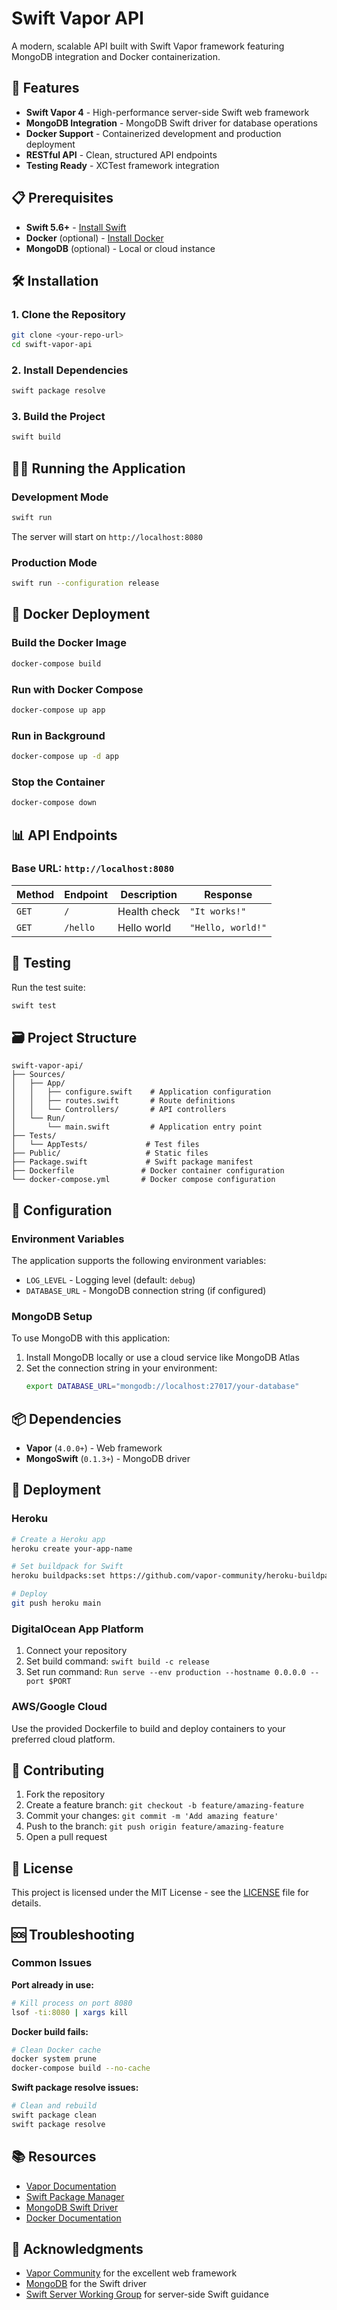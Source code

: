 # Swift Vapor API

A modern, scalable API built with Swift Vapor framework featuring MongoDB integration and Docker containerization.

## 🚀 Features

- **Swift Vapor 4** - High-performance server-side Swift web framework
- **MongoDB Integration** - MongoDB Swift driver for database operations
- **Docker Support** - Containerized development and production deployment
- **RESTful API** - Clean, structured API endpoints
- **Testing Ready** - XCTest framework integration

## 📋 Prerequisites

- **Swift 5.6+** - [Install Swift](https://www.swift.org/install/)
- **Docker** (optional) - [Install Docker](https://docs.docker.com/get-docker/)
- **MongoDB** (optional) - Local or cloud instance

## 🛠️ Installation

### 1. Clone the Repository

```bash
git clone <your-repo-url>
cd swift-vapor-api
```

### 2. Install Dependencies

```bash
swift package resolve
```

### 3. Build the Project

```bash
swift build
```

## 🏃‍♂️ Running the Application

### Development Mode

```bash
swift run
```

The server will start on `http://localhost:8080`

### Production Mode

```bash
swift run --configuration release
```

## 🐳 Docker Deployment

### Build the Docker Image

```bash
docker-compose build
```

### Run with Docker Compose

```bash
docker-compose up app
```

### Run in Background

```bash
docker-compose up -d app
```

### Stop the Container

```bash
docker-compose down
```

## 📊 API Endpoints

### Base URL: `http://localhost:8080`

| Method | Endpoint | Description | Response |
|--------|----------|-------------|----------|
| `GET` | `/` | Health check | `"It works!"` |
| `GET` | `/hello` | Hello world | `"Hello, world!"` |

## 🧪 Testing

Run the test suite:

```bash
swift test
```

## 🗃️ Project Structure

```
swift-vapor-api/
├── Sources/
│   ├── App/
│   │   ├── configure.swift    # Application configuration
│   │   ├── routes.swift       # Route definitions
│   │   └── Controllers/       # API controllers
│   └── Run/
│       └── main.swift         # Application entry point
├── Tests/
│   └── AppTests/             # Test files
├── Public/                   # Static files
├── Package.swift             # Swift package manifest
├── Dockerfile               # Docker container configuration
└── docker-compose.yml       # Docker compose configuration
```

## 🔧 Configuration

### Environment Variables

The application supports the following environment variables:

- `LOG_LEVEL` - Logging level (default: `debug`)
- `DATABASE_URL` - MongoDB connection string (if configured)

### MongoDB Setup

To use MongoDB with this application:

1. Install MongoDB locally or use a cloud service like MongoDB Atlas
2. Set the connection string in your environment:
   ```bash
   export DATABASE_URL="mongodb://localhost:27017/your-database"
   ```

## 📦 Dependencies

- **Vapor** (`4.0.0+`) - Web framework
- **MongoSwift** (`0.1.3+`) - MongoDB driver

## 🚢 Deployment

### Heroku

```bash
# Create a Heroku app
heroku create your-app-name

# Set buildpack for Swift
heroku buildpacks:set https://github.com/vapor-community/heroku-buildpack

# Deploy
git push heroku main
```

### DigitalOcean App Platform

1. Connect your repository
2. Set build command: `swift build -c release`
3. Set run command: `Run serve --env production --hostname 0.0.0.0 --port $PORT`

### AWS/Google Cloud

Use the provided Dockerfile to build and deploy containers to your preferred cloud platform.

## 🤝 Contributing

1. Fork the repository
2. Create a feature branch: `git checkout -b feature/amazing-feature`
3. Commit your changes: `git commit -m 'Add amazing feature'`
4. Push to the branch: `git push origin feature/amazing-feature`
5. Open a pull request

## 📄 License

This project is licensed under the MIT License - see the [LICENSE](LICENSE) file for details.

## 🆘 Troubleshooting

### Common Issues

**Port already in use:**
```bash
# Kill process on port 8080
lsof -ti:8080 | xargs kill
```

**Docker build fails:**
```bash
# Clean Docker cache
docker system prune
docker-compose build --no-cache
```

**Swift package resolve issues:**
```bash
# Clean and rebuild
swift package clean
swift package resolve
```

## 📚 Resources

- [Vapor Documentation](https://docs.vapor.codes/)
- [Swift Package Manager](https://swift.org/package-manager/)
- [MongoDB Swift Driver](https://github.com/mongodb/mongo-swift-driver)
- [Docker Documentation](https://docs.docker.com/)

## 🙏 Acknowledgments

- [Vapor Community](https://vapor.codes/) for the excellent web framework
- [MongoDB](https://www.mongodb.com/) for the Swift driver
- [Swift Server Working Group](https://swift.org/server/) for server-side Swift guidance